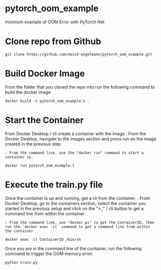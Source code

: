 # pytorch_oom_example
minimum example of OOM Error with PyTorch Net

# Clone repo from Github 
```
git clone https://github.com/david-engelmann/pytorch_oom_example.git
```

# Build Docker Image
From the folder that you cloned the repo into run the following command to build the docker image

```
docker build -t pytorch_oom_example:1 .
```

# Start the Container
From Docker Desktop / cli create a container with the image
    : From the Docker Desktop, navigate to the images section and press run on the image created in the previous step

    : From the command line, use the "docker run" command to start a container ie.

```
docker run pytorch_oom_example:1
```

# Execute the train.py file
Once the container is up and running, get a cli from the container.
    : From Docker Desktop, go to the containers section, select the container you started in the previous setup and click on the ">_" / cli button to get a command line from within the container

    : From the command line, use "docker ps" to get the ContainerID, then run the `docker exec -it` command to get a command line from within the container

```
docker exec -it ContainerID /bin/sh
```

Once you are in the command line of the container, run the following command to trigger the OOM memory error.

```
python train.py
```
